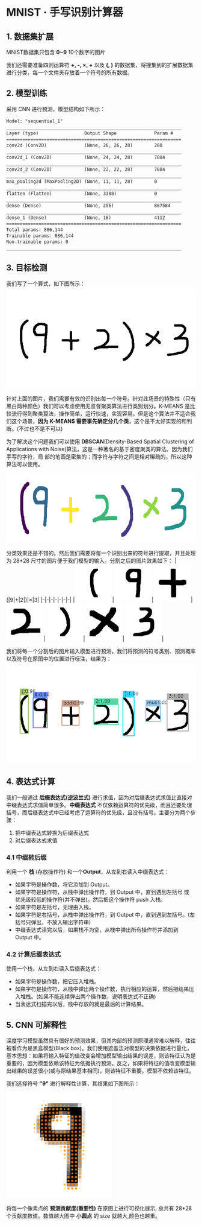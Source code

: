 # MNIST · 手写识别计算器

## 1. 数据集扩展
MNIST数据集只包含 **0~9** 10个数字的图片

我们还需要准备四则运算符 **+, -, ×, ÷** 以及 **(, )** 的数据集，将搜集到的扩展数据集进行分类，每一个文件夹存放着一个符号的所有数据。

## 2. 模型训练
采用 CNN 进行预测，模型结构如下所示：
```
Model: "sequential_1"
_________________________________________________________________
Layer (type)                 Output Shape              Param #   
=================================================================
conv2d (Conv2D)              (None, 26, 26, 28)        280       
_________________________________________________________________
conv2d_1 (Conv2D)            (None, 24, 24, 28)        7084      
_________________________________________________________________
conv2d_2 (Conv2D)            (None, 22, 22, 28)        7084      
_________________________________________________________________
max_pooling2d (MaxPooling2D) (None, 11, 11, 28)        0         
_________________________________________________________________
flatten (Flatten)            (None, 3388)              0         
_________________________________________________________________
dense (Dense)                (None, 256)               867584    
_________________________________________________________________
dense_1 (Dense)              (None, 16)                4112      
=================================================================
Total params: 886,144
Trainable params: 886,144
Non-trainable params: 0
_________________________________________________________________ 
```

## 3. 目标检测
我们写了一个算式，如下图所示：
<img src="images/out.png" align=center/>

针对上面的图片，我们需要有效的识别出每一个符号。针对此场景的特殊性（只有黑白两种颜色）我们可以考虑使用无监督聚类算法进行类别划分。K-MEANS 是比较流行得到聚类算法，操作简单，运行快速，实现容易。但是这个算法并不适合我们这个场景，**因为 K-MEANS 需要事先确定分几个类**，这个是不太好实现的和判断。(不过也不是不可以)

为了解决这个问题我们可以使用 **DBSCAN**(Density-Based Spatial Clustering of Applications with Noise)算法，这是一种著名的基于密度聚类的算法。因为我们手写的字符，局
部的笔画是密集的；而字符与字符之间是相对稀疏的，所以这种算法可以使用。

<img src="images/DBSCAN.png" width = "700" height = "185" align=center/>

分类效果还是不错的。然后我们需要将每一个识别出来的符号进行提取，并且处理为 28*28 尺寸的图片便于我们模型的输入。分割之后的图片效果如下：
|(|9|+|2|)|×|3|
|-|-|-|-|-|-|-|
|<img src="images/split/0.png" width = "100" height = "100" align=center/>|<img src="images/split/2.png" width = "100" height = "100" align=center/>|<img src="images/split/6.png" width = "100" height = "100" align=center/>|<img src="images/split/4.png" width = "100" height = "100" align=center/>|<img src="images/split/1.png" width = "100" height = "100" align=center/>|<img src="images/split/5.png" width = "100" height = "100" align=center/>|<img src="images/split/3.png" width = "100" height = "100" align=center/>|

我们将每一个分割后的图片输入模型进行预测，我们将预测的符号类别、预测概率以及符号在原图中的位置进行标注，结果为：
<img src="images/current.png" align=center/>

## 4. 表达式计算

我们一般通过 **后缀表达式(逆波兰式)** 进行求值，因为对后缀表达式求值比直接对中缀表达式求值简单很多。**中缀表达式** 不仅依赖运算符的优先级，而且还要处理括号，而后缀表达式中已经考虑了运算符的优先级，且没有括号。主要分为两个步骤：
1. 把中缀表达式转换为后缀表达式
2. 对后缀表达式求值

### 4.1 中缀转后缀
利用一个 **栈** (存放操作符) 和一个**Output**，从左到右读入中缀表达式：
- 如果字符是操作数，将它添加到 Output。
- 如果字符是操作符，从栈中弹出操作符，到 Output 中，直到遇到左括号 或 优先级较低的操作符(并不弹出)。然后把这个操作符 push 入栈。
- 如果字符是左括号，无理由入栈。
- 如果字符是右括号，从栈中弹出操作符，到 Output 中，直到遇到左括号。(左括号只弹出，不放入输出字符串)
- 中缀表达式读完以后，如果栈不为空，从栈中弹出所有操作符并添加到 Output 中。

### 4.2 计算后缀表达式
使用一个栈，从左到右读入后缀表达式：
- 如果字符是操作数，把它压入堆栈。
- 如果字符是操作符，从栈中弹出两个操作数，执行相应的运算，然后把结果压入堆栈。(如果不能连续弹出两个操作数，说明表达式不正确)
- 当表达式扫描完以后，栈中存放的就是最后的计算结果。

## 5. CNN 可解释性
深度学习模型虽然具有很好的预测效果，但其内部的预测原理通常难以解释，往往被看作为是黑盒模型(Black box)。我们使用遮盖法对模型的决策依据进行量化，基本思想：如果将输入特征的值改变会增加模型输出结果的误差，则该特征认为是重要的，因为模型依赖该特征为依据执行预测。反之，如果将特征的值改变模型输出结果的误差很小(或与原结果基本相同)，则该特征不重要，模型不依赖该特征。

我们选择符号 **"9"** 进行解释性计算，其结果如下图所示：

<img src="images/split/exp.png" width = "280" height = "280" align=center/>

将每一个像素点的 **预测贡献度(重要性)** 在原图上进行可视化展示, 总共有 28*28 个贡献度数值。数值越大图中 **小圆点** 的 size 就越大,颜色也越重。  


